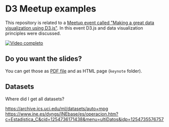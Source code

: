 # D3 Meetup examples
This repository is related to a [Meetup event called "Making a great data visualization using D3.js"](https://www.meetup.com/es-ES/Meetup-BABEL/events/255018784/). In this event D3.js and data visualization principles were discussed.

[![Video completo](https://img.youtube.com/vi/GBelY79ll8c/0.jpg)](https://www.youtube.com/watch?v=GBelY79ll8c)

## Do you want the slides?
You can get those as [PDF file](./presentacion.pdf) and as HTML page (`keynote` folder).

## Datasets
Where did I get all datasets?

https://archive.ics.uci.edu/ml/datasets/auto+mpg
https://www.ine.es/dyngs/INEbase/es/operacion.htm?c=Estadistica_C&cid=1254736171438&menu=ultiDatos&idp=1254735576757
